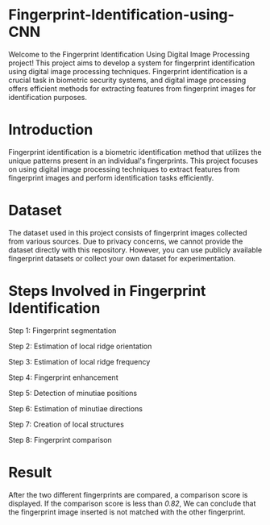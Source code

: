 # Fingerprint-Identification-using-CNN
Welcome to the Fingerprint Identification Using Digital Image Processing project! This project aims to develop a system for fingerprint identification using digital image processing techniques. Fingerprint identification is a crucial task in biometric security systems, and digital image processing offers efficient methods for extracting features from fingerprint images for identification purposes.

# Introduction
Fingerprint identification is a biometric identification method that utilizes the unique patterns present in an individual's fingerprints. This project focuses on using digital image processing techniques to extract features from fingerprint images and perform identification tasks efficiently.

# Dataset
The dataset used in this project consists of fingerprint images collected from various sources. Due to privacy concerns, we cannot provide the dataset directly with this repository. However, you can use publicly available fingerprint datasets or collect your own dataset for experimentation.

# Steps Involved in Fingerprint Identification
Step 1: Fingerprint segmentation

Step 2: Estimation of local ridge orientation

Step 3: Estimation of local ridge frequency

Step 4: Fingerprint enhancement

Step 5: Detection of minutiae positions

Step 6: Estimation of minutiae directions

Step 7: Creation of local structures

Step 8: Fingerprint comparison

# Result
After the two different fingerprints are compared, a comparison score is displayed.
If the comparison score is less than *0.82*, We can conclude that the fingerprint image inserted is not matched with the other fingerprint.
